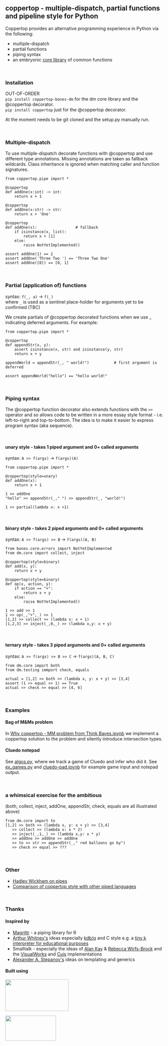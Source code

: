 ## coppertop - multiple-dispatch, partial functions and pipeline style for Python

Coppertop provides an alternative programming experience in Python via the following:

* multiple-dispatch
* partial functions
* piping syntax
* an embryonic [core library](https://github.com/coppertop-bones/dm/tree/main/src/dm) of common functions

<br>


### Installation

OUT-OF-ORDER\
`pip install coppertop-bones-dm` for the dm core library and the @coppertop decorator.\
`pip install coppertop` just for the @coppertop decorator.

At the moment needs to be git cloned and the setup.py manually run.

<br>

### Multiple-dispatch

To use multiple-dispatch decorate functions with @coppertop and use different type annotations. Missing annotations 
are taken as fallback wildcards. Class inheritance is ignored when matching caller and function signatures.

```
from coppertop.pipe import *

@coppertop
def addOne(x:int) -> int:
    return x + 1
    
@coppertop
def addOne(x:str) -> str:
    return x + 'One'
    
@coppertop
def addOne(x):                 # fallback
    if isinstance(x, list):
        return x + [1]
    else:
        raise NotYetImplemented()

assert addOne(1) == 2
assert addOne('Three Two ') == 'Three Two One'
assert addOne([0]) == [0, 1]
```

<br>


### Partial (application of) functions

syntax: `f(_, a)` -> `f(_)`  \
where `_` is used as a sentinel place-holder for arguments yet to be confirmed (TBC)

We create partials of @coppertop decorated functions when we use _ indicating deferred arguments. For example:

```
from coppertop.pipe import *

@coppertop
def appendStr(x, y):
    assert isinstance(x, str) and isinstance(y, str)
    return x + y

appendWorld = appendStr(_, " world!")           # first argument is deferred

assert appendWorld("hello") == "hello world!"
```

<br>


### Piping syntax

The @coppertop function decorator also extends functions with the `>>` operator
and so allows code to be written in a more essay style format - i.e. left-to-right and 
top-to-bottom. The idea is to make it easier to express program syntax (aka sequence).


<br>

#### unary style - takes 1 piped argument and 0+ called arguments

syntax: `A >> f(args)` -> `f(args)(A)`

```
from coppertop.pipe import *

@coppertop(style=unary)
def addOne(x):
    return x + 1

1 >> addOne
"hello" >> appendStr(_," ") >> appendStr(_, "world!")

1 >> partial(lambda x: x +1)
```

<br>

#### binary style - takes 2 piped arguments and 0+ called arguments

syntax: `A >> f(args) >> B` -> `f(args)(A, B)`

```
from bones.core.errors import NotYetImplemented
from dm.core import collect, inject

@coppertop(style=binary)
def add(x, y):
    return x + y

@coppertop(style=binary)
def op(x, action, y):
    if action == "+":
        return x + y
    else:
        raise NotYetImplemented()

1 >> add >> 1
1 >> op(_,"+",_) >> 1
[1,2] >> collect >> (lambda x: x + 1)
[1,2,3] >> inject(_,0,_) >> (lambda x,y: x + y)
```

<br>


#### ternary style - takes 3 piped arguments and 0+ called arguments

syntax: `A >> f(args) >> B >> C` -> `f(args)(A, B, C)`

```
from dm.core import both
from dm.testing immport check, equals

actual = [1,2] >> both >> (lambda x, y: x + y) >> [3,4]
assert (1 >> equal >> 1) == True
actual >> check >> equal >> [4, 6]
```

<br> 


### Examples

#### Bag of M&Ms problem 

In [Why coppertop - MM problem from Think Bayes.ipynb](
https://github.com/coppertop-bones/dm/blob/main/jupyter/Why%20coppertop%20-%20MM%20problem%20from%20Think%20Bayes.ipynb
) we implement a coppertop solution to the problem and silently introduce intersection types.

#### Cluedo notepad

See [algos.py](
https://github.com/coppertop-bones/dm/blob/main/examples/dm/examples/cluedo/algos.py
), where we track a game of Cluedo and infer who did it. See [ex_games.py](
https://github.com/coppertop-bones/dm/blob/main/examples/dm/examples/cluedo/ex_games.py
) and [cluedo-pad.ipynb](
https://github.com/coppertop-bones/dm/blob/main/jupyter/cluedo-pad.ipynb
) for example game input and notepad output.

<br>


### a whimsical exercise for the ambitious

(both, collect, inject, addOne, appendStr, check, equals are all illustrated above)

```
from dm.core import to
[1,2] >> both >> (lambda x, y: x + y) >> [3,4] 
   >> collect >> (lambda x: x * 2)
   >> inject(_,1,_) >> (lambda x,y: x * y)
   >> addOne >> addOne >> addOne
   >> to >> str >> appendStr(_," red balloons go by")
   >> check >> equal >> ???
```

<br>


### Other
* [Hadley Wickham on pipes](https://r4ds.had.co.nz/pipes.html)
* [Comparison of coppertop style with other piped languages](./docs/compare-with-other-piped-languages.md)

<br>

### Thanks

#### Inspired by
* [Magrittr](
https://magrittr.tidyverse.org/
) - a piping library for R
* [Arthur Whitney's](
https://en.wikipedia.org/wiki/Arthur_Whitney_(computer_scientist)
) ideas especially [kdb/q](https://code.kx.com/q/) and C style e.g. a [tiny k interpreter for educational purposes](
https://github.com/kparc/ksimple
)
* Smalltalk - especially the ideas of [Alan Kay](
https://en.wikipedia.org/wiki/Alan_Kay
) & [Rebecca Wirfs-Brock](
https://en.wikipedia.org/wiki/Rebecca_Wirfs-Brock
) and the [VisualWorks](
https://www.cincomsmalltalk.com/main/products/visualworks/
) and [Cuis](
https://cuis.st/
) implementations
* [Alexander A. Stepanov's](
http://stepanovpapers.com/
) ideas on templating and generics

#### Built using

<p><a href="https://www.jetbrains.com/pycharm/">
<img src="https://resources.jetbrains.com/storage/products/company/brand/logos/PyCharm.svg" width="200" height="100">
</a></p>

<p><a href="https://www.jetbrains.com/clion/">
<img src="https://resources.jetbrains.com/storage/products/company/brand/logos/CLion.svg" width="160" height="80">
</a></p>
